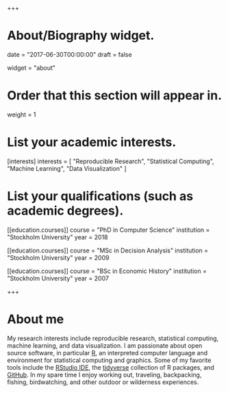 +++
# About/Biography widget.

date = "2017-06-30T00:00:00"
draft = false

widget = "about"

# Order that this section will appear in.
weight = 1

# List your academic interests.
[interests]
  interests = [
    "Reproducible Research",
    "Statistical Computing",
    "Machine Learning",
    "Data Visualization"
  ]

# List your qualifications (such as academic degrees).
[[education.courses]]
  course = "PhD in Computer Science"
  institution = "Stockholm University"
  year = 2018

[[education.courses]]
  course = "MSc in Decision Analysis"
  institution = "Stockholm University"
  year = 2009

[[education.courses]]
  course = "BSc in Economic History"
  institution = "Stockholm University"
  year = 2007
 
+++

# About me

My research interests include reproducible research, statistical computing, machine learning, and data visualization. I am passionate about open source software, in particular [R](https://cran.r-project.org/), an interpreted computer language and environment for statistical computing and graphics. Some of my favorite tools include the [RStudio IDE](https://www.rstudio.com/products/rstudio/), the [tidyverse](http://tidyverse.org/) collection of R packages, and [GitHub](https://github.com/samuel-bohman). In my spare time I enjoy working out, traveling, backpacking, fishing, birdwatching, and other outdoor or wilderness experiences. 